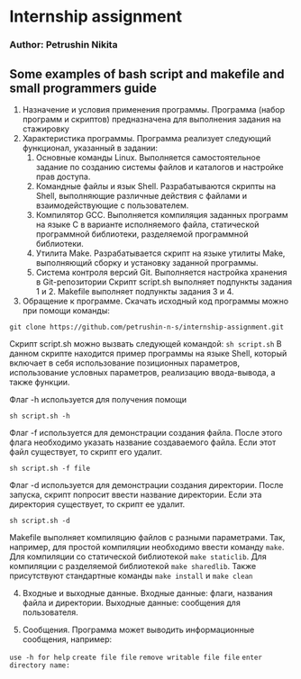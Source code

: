# Internship assignment
### Author: Petrushin Nikita

Some examples of bash script and makefile and small programmers guide
------------
1. Назначение и условия применения программы.
Программа (набор программ и скриптов) предназначена для выполнения задания на стажировку
2. Характеристика программы.
Программа реализует следующий функционал, указанный в задании:
	1. Основные команды Linux.
	Выполняется самостоятельное задание по созданию системы файлов и каталогов и настройке прав доступа.
	2. Командные файлы и язык Shell.
	Разрабатываются скрипты на Shell, выполняющие различные действия с файлами и взаимодействующие с пользователем.
	3. Компилятор GCC.
	Выполняется компиляция заданных программ на языке C в варианте исполняемого файла, статической программной библиотеки, разделяемой программной библиотеки.
	4. Утилита Make.
	Разрабатывается скрипт на языке утилиты Make, выполняющий сборку и установку заданной программы.
	5. Система контроля версий Git.
	Выполняется настройка хранения в Git-репозитории
Скрипт script.sh выполняет подпункты задания 1 и 2. Makefile выполняет подпункты задания 3 и 4.
3. Обращение к программе.
Скачать исходный код программы можно при помощи команды:

`git clone https://github.com/petrushin-n-s/internship-assignment.git`

Скрипт script.sh можно вызвать следующей командой: `sh script.sh`
В данном скрипте находится пример программы на языке Shell, который включает в себя использование позиционных параметров, использование условных параметров, реализацию ввода-вывода, а также функции.

Флаг -h используется для получения помощи

`sh script.sh -h`

Флаг -f используется для демонстрации создания файла. После этого флага необходимо указать название создаваемого файла. Если этот файл существует, то скрипт его удалит.

`sh script.sh -f file`

Флаг -d используется для демонстрации создания директории. После запуска, скрипт попросит ввести название директории. Если эта директория существует, то скрипт ее удалит.

`sh script.sh -d`

Makefile выполняет компиляцию файлов с разными параметрами.
Так, например, для простой компиляции необходимо ввести команду `make`.
Для компиляции со статической библиотекой `make staticlib`.
Для компиляции с разделяемой библиотекой `make sharedlib`.
Также присутствуют стандартные команды `make install` и `make clean`

4. Входные и выходные данные.
Входные данные: флаги, названия файла и директории.
Выходные данные: сообщения для пользователя.

5. Сообщения.
Программа может выводить информационные сообщения, например:

`use -h for help`
`create file file`
`remove writable file file`
`enter directory name:`
